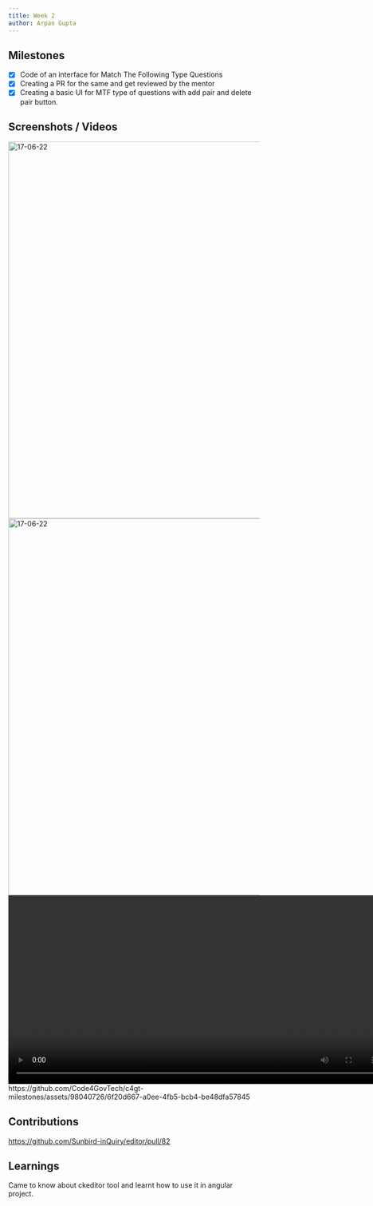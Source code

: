```yaml
---
title: Week 2
author: Arpan Gupta
---
```


## Milestones
- [x] Code of an interface for Match The Following Type Questions
- [x] Creating a PR for the same and get reviewed by the mentor
- [x] Creating a basic UI for MTF type of questions with add pair and delete pair button.

## Screenshots / Videos
<img width="755" alt="17-06-22" src="https://github.com/Code4GovTech/c4gt-milestones/assets/98040726/486aa0eb-7c20-4fe4-b4e3-c7d87c63c6ce"/>
<img width="755" alt="17-06-22" src="https://github.com/Code4GovTech/c4gt-milestones/assets/98040726/dc940ab4-ebc5-4b37-9849-434c20196f02"/>
<video width="755" controls>
    <source src="https://github.com/Code4GovTech/c4gt-milestones/assets/98040726/6f20d667-a0ee-4fb5-bcb4-be48dfa57845" type="video/mp4"></source>
</video>
https://github.com/Code4GovTech/c4gt-milestones/assets/98040726/6f20d667-a0ee-4fb5-bcb4-be48dfa57845


## Contributions
https://github.com/Sunbird-inQuiry/editor/pull/82

## Learnings
Came to know about ckeditor tool and learnt how to use it in angular project.